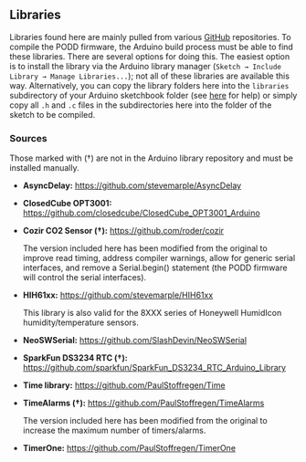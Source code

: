 ## Libraries

Libraries found here are mainly pulled from various [GitHub](https://github.com) repositories.  To compile the PODD firmware, the Arduino build process must be able to find these libraries.  There are several options for doing this.  The easiest option is to install the library via the Arduino library manager (`Sketch → Include Library → Manage Libraries...`); not all of these libraries are available this way.  Alternatively, you can copy the library folders here into the `libraries` subdirectory of your Arduino sketchbook folder (see [here](https://www.arduino.cc/en/Guide/Libraries) for help) or simply copy all `.h` and `.c` files in the subdirectories here into the folder of the sketch to be compiled.


### Sources
Those marked with (†) are not in the Arduino library repository and must be installed manually.
- **AsyncDelay:**
  <https://github.com/stevemarple/AsyncDelay>
- **ClosedCube OPT3001:**
  <https://github.com/closedcube/ClosedCube_OPT3001_Arduino>
- **Cozir CO2 Sensor (†):**
  <https://github.com/roder/cozir>

  The version included here has been modified from the original to improve read timing, address compiler warnings, allow for generic serial interfaces, and remove a Serial.begin() statement (the PODD firmware will control the serial interfaces).
- **HIH61xx:**
  <https://github.com/stevemarple/HIH61xx>
  
  This library is also valid for the 8XXX series of Honeywell HumidIcon humidity/temperature sensors.
- **NeoSWSerial:**
  <https://github.com/SlashDevin/NeoSWSerial>
- **SparkFun DS3234 RTC (†):**
  <https://github.com/sparkfun/SparkFun_DS3234_RTC_Arduino_Library>
- **Time library:**
  <https://github.com/PaulStoffregen/Time>
- **TimeAlarms (†):**
  <https://github.com/PaulStoffregen/TimeAlarms>

  The version included here has been modified from the original to increase the maximum number of timers/alarms.
- **TimerOne:**
  <https://github.com/PaulStoffregen/TimerOne>

